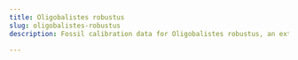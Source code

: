 ```yaml
---
title: Oligobalistes robustus
slug: oligobalistes-robustus
description: Fossil calibration data for Oligobalistes robustus, an extinct species of fish. Includes taxonomy authority and locality references, and cross-references to living taxa.

---
```

